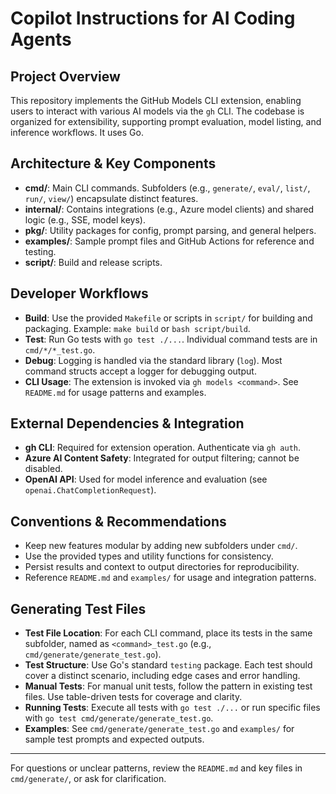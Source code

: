 # Copilot Instructions for AI Coding Agents

## Project Overview
This repository implements the GitHub Models CLI extension, enabling users to interact with various AI models via the `gh` CLI. The codebase is organized for extensibility, supporting prompt evaluation, model listing, and inference workflows. It uses Go.

## Architecture & Key Components
- **cmd/**: Main CLI commands. Subfolders (e.g., `generate/`, `eval/`, `list/`, `run/`, `view/`) encapsulate distinct features.
- **internal/**: Contains integrations (e.g., Azure model clients) and shared logic (e.g., SSE, model keys).
- **pkg/**: Utility packages for config, prompt parsing, and general helpers.
- **examples/**: Sample prompt files and GitHub Actions for reference and testing.
- **script/**: Build and release scripts.

## Developer Workflows
- **Build**: Use the provided `Makefile` or scripts in `script/` for building and packaging. Example: `make build` or `bash script/build`.
- **Test**: Run Go tests with `go test ./...`. Individual command tests are in `cmd/*/*_test.go`.
- **Debug**: Logging is handled via the standard library (`log`). Most command structs accept a logger for debugging output.
- **CLI Usage**: The extension is invoked via `gh models <command>`. See `README.md` for usage patterns and examples.

## External Dependencies & Integration
- **gh CLI**: Required for extension operation. Authenticate via `gh auth`.
- **Azure AI Content Safety**: Integrated for output filtering; cannot be disabled.
- **OpenAI API**: Used for model inference and evaluation (see `openai.ChatCompletionRequest`).

## Conventions & Recommendations
- Keep new features modular by adding new subfolders under `cmd/`.
- Use the provided types and utility functions for consistency.
- Persist results and context to output directories for reproducibility.
- Reference `README.md` and `examples/` for usage and integration patterns.

## Generating Test Files
- **Test File Location**: For each CLI command, place its tests in the same subfolder, named as `<command>_test.go` (e.g., `cmd/generate/generate_test.go`).
- **Test Structure**: Use Go's standard `testing` package. Each test should cover a distinct scenario, including edge cases and error handling. 
- **Manual Tests**: For manual unit tests, follow the pattern in existing test files. Use table-driven tests for coverage and clarity.
- **Running Tests**: Execute all tests with `go test ./...` or run specific files with `go test cmd/generate/generate_test.go`.
- **Examples**: See `cmd/generate/generate_test.go` and `examples/` for sample test prompts and expected outputs.

---

For questions or unclear patterns, review the `README.md` and key files in `cmd/generate/`, or ask for clarification.
